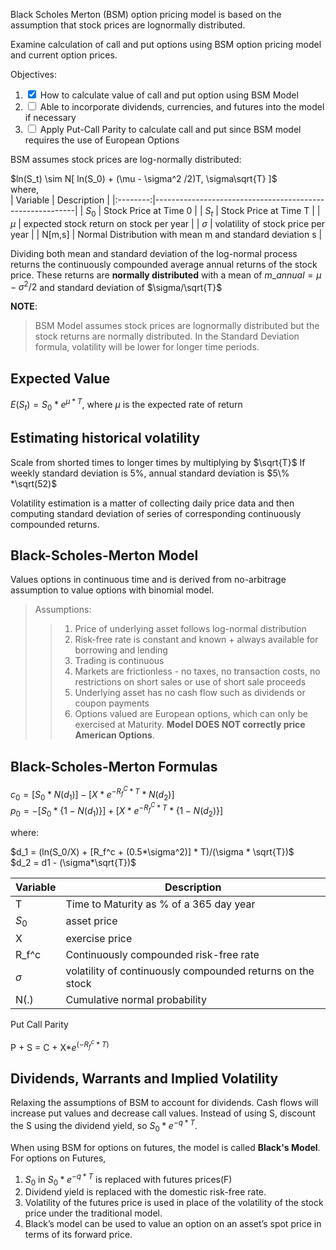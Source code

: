 Black Scholes Merton (BSM) option pricing model is based on the assumption that stock prices are lognormally distributed.

Examine calculation of call and put options using BSM option pricing model and current option prices.

Objectives:

1. <input type="checkbox" checked /> How to calculate value of call and put option using BSM Model
2. <input type="checkbox"/> Able to incorporate dividends, currencies, and futures into the model if necessary
3. <input type="checkbox" /> Apply Put-Call Parity to calculate call and put since BSM model requires the use of European Options

BSM assumes stock prices are log-normally distributed:

$ln(S_t) \sim N[ ln(S_0) + (\mu - \sigma^2 /2)T, \sigma\sqrt{T} ]$  
where,  
| Variable | Description |
|:--------:|----------------------------------------------------------|
| $S_0$ | Stock Price at Time 0 |
| $S_t$ | Stock Price at Time T |
| $\mu$ | expected stock return on stock per year |
| $\sigma$ | volatility of stock price per year |
| N[m,s] | Normal Distribution with mean m and standard deviation s |

Dividing both mean and standard deviation of the log-normal process returns the continuously compounded average annual returns of the stock price. These returns are **normally distributed** with a mean of $m\_annual = \mu - \sigma^2/2$ and standard deviation of $\sigma/\sqrt{T}$

**NOTE**:

> BSM Model assumes stock prices are lognormally distributed but the stock returns are normally distributed. In the Standard Deviation formula, volatility will be lower for longer time periods.

## Expected Value

$E(S_t) = S_0*e^{\mu*T}$, where $\mu$ is the expected rate of return

## Estimating historical volatility

Scale from shorted times to longer times by multiplying by $\sqrt{T}$
If weekly standard deviation is 5%, annual standard deviation is $5\% *\sqrt(52)$

Volatility estimation is a matter of collecting daily price data and then computing standard deviation of series of corresponding continuously compounded returns.

## Black-Scholes-Merton Model

Values options in continuous time and is derived from no-arbitrage assumption to value options with binomial model.

> Assumptions:
>
> > 1. Price of underlying asset follows log-normal distribution
> > 2. Risk-free rate is constant and known + always available for borrowing and lending
> > 3. Trading is continuous
> > 4. Markets are frictionless - no taxes, no transaction costs, no restrictions on short sales or use of short sale proceeds
> > 5. Underlying asset has no cash flow such as dividends or coupon payments
> > 6. Options valued are European options, which can only be exercised at Maturity. **Model DOES NOT correctly price American Options**.

## Black-Scholes-Merton Formulas

$c_0 = [ S_0 * N(d_1) ] - [X * e^{-R_f^C * T} * N(d_2)]$  
$p_0 = -[S_0 * \{1 - N(d_1)\}] + [X * e^{-R_f^C * T} * \{1 - N(d_2)\}]$

where:

$d_1 = (ln(S_0/X) + [R_f^c + (0.5*\sigma^2)] * T)/(\sigma * \sqrt{T})$  
$d_2 = d1 - (\sigma*\sqrt{T})$

| Variable | Description                                                |
| -------- | ---------------------------------------------------------- |
| T        | Time to Maturity as % of a 365 day year                    |
| $S_0$    | asset price                                                |
| X        | exercise price                                             |
| R_f^c    | Continuously compounded risk-free rate                     |
| $\sigma$ | volatility of continuously compounded returns on the stock |
| N(.)     | Cumulative normal probability                              |

Put Call Parity

P + S = C + X*$e^(-R_f^c * T)$

## Dividends, Warrants and Implied Volatility

Relaxing the assumptions of BSM to account for dividends. Cash flows will increase put values and decrease call values.
Instead of using S, discount the S using the dividend yield, so $S_0*e^{-q*T}$.

When using BSM for options on futures, the model is called **Black's Model**.
For options on Futures,

1. $S_0$ in $S_0*e^{-q*T}$ is replaced with futures prices(F)
2. Dividend yield is replaced with the domestic risk-free rate.
3. Volatility of the futures price is used in place of the volatility of the stock price under the traditional model.
4. Black’s model can be used to value an option on an asset’s spot price in terms of its forward price.
